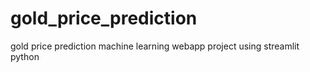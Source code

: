 # gold_price_prediction
 gold price prediction machine learning webapp project using streamlit python

